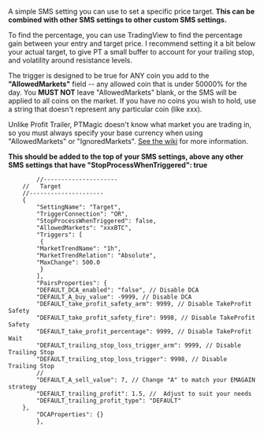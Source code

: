 A simple SMS setting you can use to set a specific price target.  **This can be combined with other SMS settings to other custom SMS settings.**

To find the percentage, you can use TradingView to find the percentage gain between your entry and target price.  I recommend setting it a bit below your actual target, to give PT a small buffer to account for your trailing stop, and volatility around resistance levels.


The trigger is designed to be true for ANY coin you add to the **"AllowedMarkets"** field -- any allowed coin that is under 50000% for the day.  You **MUST NOT** leave "AllowedMarkets" blank, or the SMS will be applied to all coins on the market.  If you have no coins you wish to hold, use a string that doesn't represent any particular coin (like xxx).

Unlike Profit Trailer, PTMagic doesn't know what market you are trading in, so you must always specify your base currency when using "AllowedMarkets" or "IgnoredMarkets".  [See the wiki](https://github.com/PTMagicians/PTMagic/wiki/settings.analyzer#allowedmarkets) for more information.

**This should be added to the top of your SMS settings, above any other SMS settings that have "StopProcessWhenTriggered": true**

````
        //---------------------
	//   Target			
	//---------------------
	{
        "SettingName": "Target",
        "TriggerConnection": "OR",
        "StopProcessWhenTriggered": false,
		"AllowedMarkets": "xxxBTC",
		"Triggers": [
         {
        "MarketTrendName": "1h",
		"MarketTrendRelation": "Absolute",
        "MaxChange": 500.0
         }
        ],
        "PairsProperties": {
		"DEFAULT_DCA_enabled": "false", // Disable DCA
		"DEFAULT_A_buy_value": -9999, // Disable DCA
		"DEFAULT_take_profit_safety_arm": 9999, // Disable TakeProfit Safety
		"DEFAULT_take_profit_safety_fire": 9998, // Disable TakeProfit Safety
		"DEFAULT_take_profit_percentage": 9999, // Disable TakeProfit Wait
		"DEFAULT_trailing_stop_loss_trigger_arm": 9999, // Disable Trailing Stop
		"DEFAULT_trailing_stop_loss_trigger": 9998, // Disable Trailing Stop
		//
		"DEFAULT_A_sell_value": 7, // Change "A" to match your EMAGAIN strategy
		"DEFAULT_trailing_profit": 1.5, //  Adjust to suit your needs
		"DEFAULT_trailing_profit_type": "DEFAULT"
	},
        "DCAProperties": {}
        },
````
